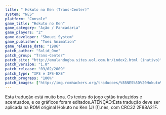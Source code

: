 ```yaml
---
title: " Hokuto no Ken (Trans-Center)"
system: "NES"
platform: "Console"
game_title: "Hokuto no Ken"
game_category: "Ação / Pancadaria"
game_players: "2"
game_developer: "Shouei System"
game_publisher: "Toei Animation"
game_release_date: "1986"
patch_author: "Solid_One"
patch_group: "Trans-Center"
patch_site: "http://emulandogba.sites.uol.com.br/index2.html (inativo)"
patch_version: "1.0"
patch_release: "09/02/2009"
patch_type: "IPS e IPS-EXE"
patch_progress: "100%"
patch_images: ["http://img.romhackers.org/traducoes/%5BNES%5D%20Hokuto%20no%20Ken%20-%20Trans-Center%20-%201.png","http://img.romhackers.org/traducoes/%5BNES%5D%20Hokuto%20no%20Ken%20-%20Trans-Center%20-%202.png","http://img.romhackers.org/traducoes/%5BNES%5D%20Hokuto%20no%20Ken%20-%20Trans-Center%20-%203.png"]
---
```

Esta tradução está muito boa. Os textos do jogo estão traduzidos e acentuados, e os gráficos foram editados.ATENÇÃO:Esta tradução deve ser aplicada na ROM original Hokuto no Ken (J) [!].nes, com CRC32 2F88A21F.